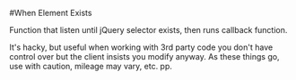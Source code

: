 #When Element Exists

Function that listen until jQuery selector exists, then runs callback function.

It's hacky, but useful when working with 3rd party code you don't have control over but the client insists you modify anyway. As these things go, use with caution, mileage may vary, etc. pp.